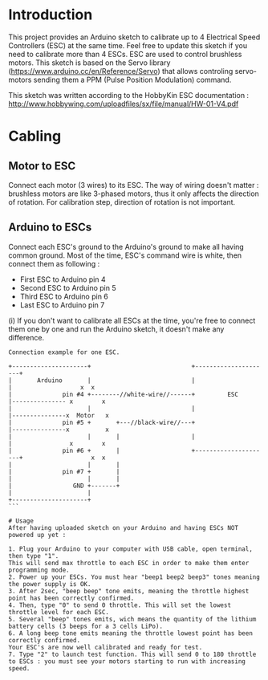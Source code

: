 # Introduction
This project provides an Arduino sketch to calibrate up to 4 Electrical Speed Controllers (ESC) at the same time. Feel free to update this sketch if you need to calibrate more than 4 ESCs.
ESC are used to control brushless motors.
This sketch is based on the Servo library (https://www.arduino.cc/en/Reference/Servo) that allows controling servo-motors sending them a PPM (Pulse Position Modulation) command.

This sketch was written according to the HobbyKin ESC documentation : http://www.hobbywing.com/uploadfiles/sx/file/manual/HW-01-V4.pdf



# Cabling
## Motor to ESC
Connect each motor (3 wires) to its ESC. The way of wiring doesn't matter : brushless motors are like 3-phased motors, thus it only affects the direction of rotation. For calibration step, direction of rotation is not important.

## Arduino to ESCs
Connect each ESC's ground to the Arduino's ground to make all having common ground.
Most of the time, ESC's command wire is white, then connect them as following : 
 - First ESC to Arduino pin 4
 - Second ESC to Arduino pin 5
 - Third ESC to Arduino pin 6 
 - Last ESC to Arduino pin 7
    
(i) If you don't want to calibrate all ESCs at the time, you're free to connect them one by one and run the Arduino sketch, it doesn't make any difference.

````
Connection example for one ESC.

+---------------------+                            +---------------------+               
|       Arduino       |                            |                     |                   x  x     
|              pin #4 +--------//white-wire//------+         ESC         |--------------- x        x  
|                     |                            |                     |---------------x  Motor   x 
|              pin #5 +       +---//black-wire//---+                     |---------------x          x 
|                     |       |                    |                     |                x        x 
|              pin #6 +       |                    +---------------------+                   x  x   
|                     |       |
|              pin #7 +       |
|                     |       | 
|                 GND +-------+
|                     |
+---------------------+
```

# Usage
After having uploaded sketch on your Arduino and having ESCs NOT powered up yet :

1. Plug your Arduino to your computer with USB cable, open terminal, then type "1".
This will send max throttle to each ESC in order to make them enter programming mode.
2. Power up your ESCs. You must hear "beep1 beep2 beep3" tones meaning the power supply is OK.
3. After 2sec, "beep beep" tone emits, meaning the throttle highest point has been correctly confirmed.
4. Then, type "0" to send 0 throttle. This will set the lowest throttle level for each ESC.
5. Several "beep" tones emits, wich means the quantity of the lithium battery cells (3 beeps for a 3 cells LiPo).
6. A long beep tone emits meaning the throttle lowest point has been correctly confirmed.
Your ESC's are now well calibrated and ready for test.
7. Type "2" to launch test function. This will send 0 to 180 throttle to ESCs : you must see your motors starting to run with increasing speed.
